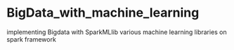 # BigData_with_machine_learning
implementing Bigdata with SparkMLlib various machine learning libraries on spark framework
